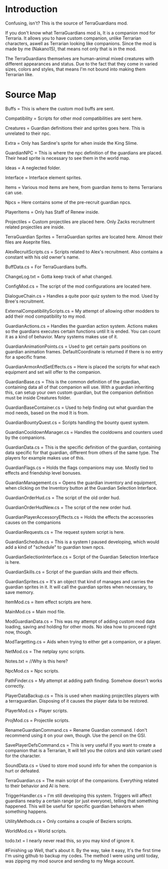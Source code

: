 # Introduction
Confusing, isn't? This is the source of TerraGuardians mod.

If you don't know what TerraGuardians mod is, It is a companion mod for Terraria. It allows you to have custom companion, unlike Terrarian characters, aswell as Terrarian looking like companions. Since the mod is made by me (Nakano15), that means not only that is in the mod.

The TerraGuardians themselves are human-animal mixed creatures with different appearances and status. Due to the fact that they come in varied sizes, colors and styles, that means I'm not bound into making them Terrarian like.

# Source Map

Buffs = This is where the custom mod buffs are sent.

Compatibility = Scripts for other mod compatibilities are sent here.

Creatures = Guardian definitions their and sprites goes here. This is unrelated to their npc.

Extra = Only has Sardine's sprite for when inside the King Slime.

GuardianNPC = This is where the npc definition of the guardians are placed. Their head sprite is necessary to see them in the world map.

Ideas = A neglected folder.

Interface = Interface element sprites.

Items = Various mod items are here, from guardian items to items Terrarians can use.

Npcs = Here contains some of the pre-recruit guardian npcs.

PlayerItems = Only has Staff of Renew inside.

Projectiles = Custom projectiles are placed here. Only Zacks recruitment related projectiles are inside.

TerraGuardian Sprites = TerraGuardian sprites are located here. Almost their files are Aseprite files.

AlexRecruitScripts.cs = Scripts related to Alex's recruitment. Also contains a constant with his old owner's name.

BuffData.cs = For TerraGuardians buffs.

ChangeLog.txt = Gotta keep track of what changed.

ConfigMod.cs = The script of the mod configurations are located here.

DialogueChain.cs = Handles a quite poor quiz system to the mod. Used by Bree's recruitment.

ExternalCompatibilityScripts.cs = My attempt of allowing other modders to add their mod compatibility to my mod.

GuardianActions.cs = Handles the guardian action system. Actions makes so the guardians executes certain functions until It is ended. You can count it as a kind of behavior. Many systems makes use of it.

GuardianAnimationPoints.cs = Used to get certain parts positions on guardian animation frames. DefaultCoordinate is returned if there is no entry for a specific frame.

GuardianArmorAndSetEffects.cs = Here is placed the scripts for what each equipment and set will offer to the companion.

GuardianBase.cs = This is the common definition of the guardian, containing data all of that companion will use. With a guardian inheriting this, can setup your own custom guardian, but the companion definition must be inside Creatures folder.

GuardianBaseContainer.cs = Used to help finding out what guardian the mod needs, based on the mod It is from.

GuardianBountyQuest.cs = Scripts handling the bounty quest system.

GuardianCooldownManager.cs = Handles the cooldowns and counters used by the companions. 

GuardianData.cs = This is the specific definition of the guardian, containing data specific for that guardian, different from others of the same type. The players for example makes use of this.

GuardianFlags.cs = Holds the flags companions may use. Mostly tied to effects and friendship level bonuses.

GuardianManagement.cs = Opens the guardian inventory and equipment, when clicking on the Inventory button at the Guardian Selection Interface.

GuardianOrderHud.cs = The script of the old order hud.

GuardianOrderHudNew.cs = The script of the new order hud.

GuardianPlayerAccessoryEffects.cs = Holds the effects the accessories causes on the companions

GuardianRequests.cs = The request system script is here.

GuardianSchedule.cs = This is a system I paused developing, which would add a kind of "schedule" to guardian town npcs.

GuardianSelectionInterface.cs = Script of the Guardian Selection Interface is here.

GuardianSkills.cs = Script of the guardian skills and their effects.

GuardianSprites.cs = It's an object that kind of manages and carries the guardian sprites in it. It will call the guardian sprites when necessary, to save memory.

ItemMod.cs = Item effect scripts are here.

MainMod.cs = Main mod file.

ModGuardianData.cs = This was my attempt of adding custom mod data loading, saving and holding for other mods. No idea how to proceed right now, though.

ModTargetting.cs = Aids when trying to either get a companion, or a player.

NetMod.cs = The netplay sync scripts.

Notes.txt = //Why is this here?

NpcMod.cs = Npc scripts.

PathFinder.cs = My attempt at adding path finding. Somehow doesn't works correctly.

PlayerDataBackup.cs = This is used when masking projectiles players with a terraguardian. Disposing of it causes the player data to be restored.

PlayerMod.cs = Player scripts.

ProjMod.cs = Projectile scripts.

RenameGuardianCommand.cs = Rename Guardian command. I don't recommend using it on your own, though. Use the pencil on the GSI.

SavePlayerDefsCommand.cs = This is very useful If you want to create a companion that is a Terrarian, It will tell you the colors and skin variant used for the character.

SoundData.cs = Used to store mod sound info for when the companion is hurt or defeated.

TerraGuardian.cs = The main script of the companions. Everything related to their behavior and AI is here.

TriggerHandler.cs = I'm still developing this system. Triggers will affect guardians nearby a certain range (or just everyone), telling that something happened. This will be useful for specific guardian behaviors when something happens.

UtilityMethods.cs = Only contains a couple of Beziers scripts.

WorldMod.cs = World scripts.

todo.txt = I nearly never read this, so you may kind of ignore it.

#Finishing up
Well, that's about it. By the way, take it easy, It's the first time I'm using github to backup my codes. The method I were using until today, was zipping my mod source and sending to my Mega account.
